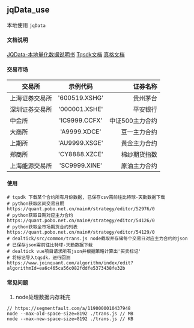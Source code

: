 ## jqData_use
本地使用 `jqData`

#### 文档说明
[JQData-本地量化数据说明书](https://www.joinquant.com/help/api/help?name=JQData 'JQData-本地量化数据说明书')
[Tqsdk文档](https://doc.shinnytech.com/tqsdk/latest/ 'Tqsdk文档')
[真格文档](https://quant.pobo.net.cn/doc?name=api '真格文档')

#### 交易市场
交易所|示例代码|证券名称
--|:--:|--:
上海证券交易所|'600519.XSHG'|贵州茅台|
深圳证券交易所|'000001.XSHE'|平安银行|
中金所|'IC9999.CCFX'|中证500主力合约|
大商所|'A9999.XDCE'|豆一主力合约|
上期所|'AU9999.XSGE'|黄金主力合约|
郑商所|'CY8888.XZCE'|棉纱期货指数|
上海能源交易所|'SC9999.XINE'|原油主力合约|

#### 使用
```SHELL
# tqsdk 下载某个合约所有月份数据, 已保存csv需前往比特球-天勤数据下载
# python获取区间交易日期
https://quant.pobo.net.cn/main#/strategy/editor/52976/0
# python获取日期对应主力合约
https://quant.pobo.net.cn/main#/strategy/editor/54126/0
# python获取全市场期货合约列表
https://quant.pobo.net.cn/main#/strategy/editor/54129/0
# dealtick/src/common/trans.js node截取并存储每个交易日对应主力合约的json
# 已保存json需前往比特球-天勤数据下载
# dealtick vue项目请求所有json并根据策略计算出'买卖标记'
# 将标记导入tqsdk，进行回测
https://www.joinquant.com/algorithm/index/edit?algorithmId=ea6c465ca56c082fddfe5373438fe32b
```

#### 常见问题
1. node处理数据内存耗完
```JS
// https://segmentfault.com/a/1190000010437948
node --max-old-space-size=8192 ./trans.js // MB
node --max-new-space-size=8192 ./trans.js // KB
```
